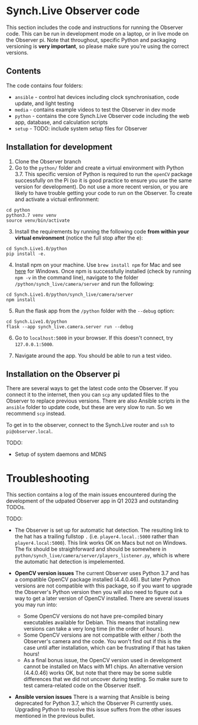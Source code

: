 # Synch.Live Observer code

This section includes the code and instructions for running the Observer code. This can be run in development mode on a laptop, or in live mode on the Observer pi. Note that throughout, specific Python and packaging versioning is **very important**, so please make sure you're using the correct versions.

## Contents
The code contains four folders:
- `ansible` - control hat devices including clock synchronisation, code update, and light testing
- `media` - contains example videos to test the Observer in dev mode
- `python` - contains the core Synch.Live Observer code including the web app, database, and calculation scripts
- `setup` - TODO: include system setup files for Observer

## Installation for development

1. Clone the Observer branch
2. Go to the `python/` folder and create a virtual environment with Python 3.7. This specific version of Python is required to run the `openCV` package successfully on the Pi (so it is good practice to ensure you use the same version for development). Do not use a more recent version, or you are likely to have trouble getting your code to run on the Observer. To create and activate a victual enfironment:
```
cd python
python3.7 venv venv
source venv/bin/activate
```
3. Install the requirements by running the following code **from within your virtual environment** (notice the full stop after the e):
```
cd Synch.Live1.0/python
pip install -e.
```
4. Install npm on your machine. Use `brew install npm` for Mac and see [here](https://phoenixnap.com/kb/install-node-js-npm-on-windows) for Windows. Once npm is successfully installed (check by running `npm -v` in the command line), navigate to the folder `/python/synch_live/camera/server` and run the following:
```
cd Synch.Live1.0/python/synch_live/camera/server
npm install
```
5. Run the flask app from the `/python` folder with the `--debug` option:
```
cd Synch.Live1.0/python
flask --app synch_live.camera.server run --debug
```
6. Go to `localhost:5000` in your browser. If this doesn't connect, try `127.0.0.1:5000`.

7. Navigate around the app. You should be able to run a test video.

## Installation on the Observer pi

There are several ways to get the latest code onto the Observer. If you connect it to the internet, then you can `scp` any updated files to the Observer to replace previous versions. There are also Ansible scripts in the `ansible` folder to update code, but these are very slow to run. So we recommend `scp` instead.

To get in to the observer, connect to the Synch.Live router and `ssh` to `pi@observer.local`.

TODO:
- Setup of system daemons and MDNS

# Troubleshooting
This section contains a log of the main issues encountered during the development of the udpated Observer app in Q1 2023 and outstanding TODOs.

TODO:
- The Observer is set up for automatic hat detection. The resulting link to the hat has a trailing fullstop `.` (i.e. `player4.local.:5000` rather than `player4.local:5000`). This link works OK on Macs but not on Windows. The fix should be straighforward and should be somewhere in `python/synch_live/camera/server/players_listener.py`, which is where the automatic hat detection is impelemented. 

- **OpenCV version issues** The current Observer uses Python 3.7 and has a compatible OpenCV package installed (4.4.0.46). But later Python versions are not compatible with this package, so if you want to upgrade the Observer's Python version then you will also need to figure out a way to get a later version of OpenCV installed. There are several issues you may run into:
  - Some OpenCV versions do not have pre-compiled binary executables available for Debian. This means that installing new versions can take a very long time (in the order of hours).
  - Some OpenCV  versions are not compatible with either / both the Observer's camera and the code. You won't find out if this is the case until after installation, which can be frustrating if that has taken hours!
  - As a final bonus issue, the OpenCV version used in development cannot be installed on Macs with M1 chips. An alternative version (4.4.0.46) works OK, but note that there may be some subtle differences that we did not uncover during testing. So make sure to test camera-related code on the Observer itself.
- **Ansible version issues** There is a warning that Ansible is being deprecated for Python 3.7, which the Observer Pi currently uses. Upgrading Python to resolve this issue suffers from the other issues mentioned in the previous bullet.
